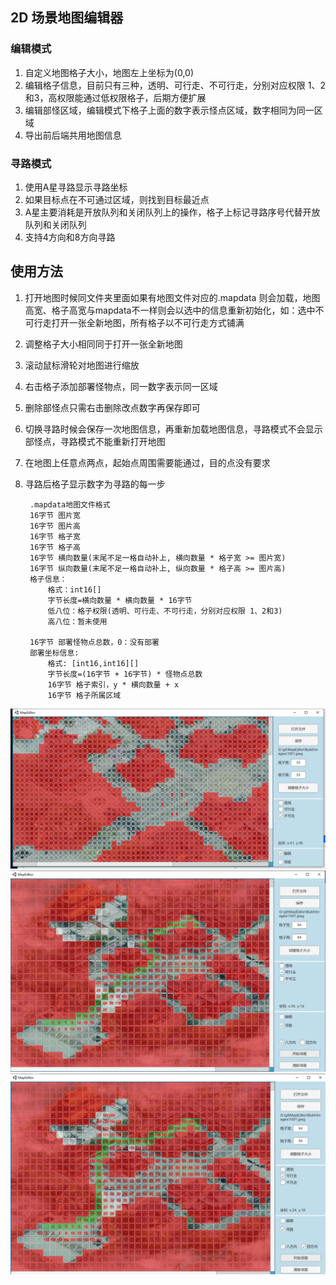 ## 2D 场景地图编辑器
### 编辑模式
1. 自定义地图格子大小，地图左上坐标为(0,0)
2. 编辑格子信息，目前只有三种，透明、可行走、不可行走，分别对应权限 1、2和3，高权限能通过低权限格子，后期方便扩展
3. 编辑部怪区域，编辑模式下格子上面的数字表示怪点区域，数字相同为同一区域 
4. 导出前后端共用地图信息
### 寻路模式
1. 使用A星寻路显示寻路坐标
2. 如果目标点在不可通过区域，则找到目标最近点
3. A星主要消耗是开放队列和关闭队列上的操作，格子上标记寻路序号代替开放队列和关闭队列
4. 支持4方向和8方向寻路

## 使用方法
1. 打开地图时候同文件夹里面如果有地图文件对应的.mapdata 则会加载，地图高宽、格子高宽与mapdata不一样则会以选中的信息重新初始化，如：选中不可行走打开一张全新地图，所有格子以不可行走方式铺满
2. 调整格子大小相同同于打开一张全新地图
3. 滚动鼠标滑轮对地图进行缩放
4. 右击格子添加部署怪物点，同一数字表示同一区域
5. 删除部怪点只需右击删除改点数字再保存即可
6. 切换寻路时候会保存一次地图信息，再重新加载地图信息，寻路模式不会显示部怪点，寻路模式不能重新打开地图
7. 在地图上任意点两点，起始点周围需要能通过，目的点没有要求
8. 寻路后格子显示数字为寻路的每一步

        .mapdata地图文件格式
        16字节 图片宽
        16字节 图片高
        16字节 格子宽
        16字节 格子高
        16字节 横向数量(末尾不足一格自动补上, 横向数量 * 格子宽 >= 图片宽)
        16字节 纵向数量(末尾不足一格自动补上, 纵向数量 * 格子高 >= 图片高)
        格子信息：
            格式：int16[]
            字节长度=横向数量 * 横向数量 * 16字节
            低八位：格子权限(透明、可行走、不可行走，分别对应权限 1、2和3)
            高八位：暂未使用

        16字节 部署怪物点总数，0：没有部署
        部署坐标信息: 
            格式: [int16,int16][]
            字节长度=(16字节 + 16字节) * 怪物点总数
            16字节 格子索引，y * 横向数量 + x
            16字节 格子所属区域



![地图编辑](img/1.png)
![八方向寻路](img/2.png)
![四方向寻路](img/3.png)
